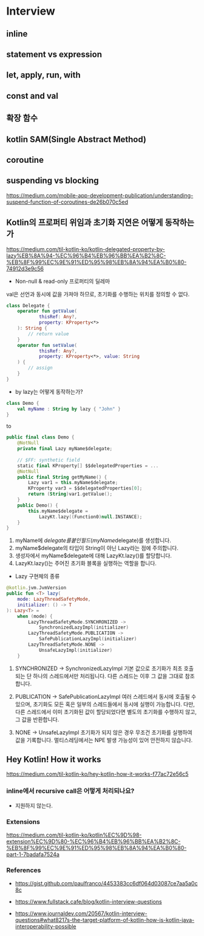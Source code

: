 # Interview

## inline

## statement vs expression

## let, apply, run, with

## const and val

## 확장 함수

## kotlin SAM(Single Abstract Method)

## coroutine

## suspending vs blocking

https://medium.com/mobile-app-development-publication/understanding-suspend-function-of-coroutines-de26b070c5ed

## Kotlin의 프로퍼티 위임과 초기화 지연은 어떻게 동작하는가
https://medium.com/til-kotlin-ko/kotlin-delegated-property-by-lazy%EB%8A%94-%EC%96%B4%EB%96%BB%EA%B2%8C-%EB%8F%99%EC%9E%91%ED%95%98%EB%8A%94%EA%B0%80-74912d3e9c56

- Non-null & read-only 프로퍼티의 딜레마

val은 선언과 동시에 값을 가져야 하므로, 초기화를 수행하는 위치를 정의할 수 없다.

~~~kotlin
class Delegate {
    operator fun getValue(
            thisRef: Any?,
            property: KProperty<*>
    ): String {
        // return value
    }
    operator fun setValue(
            thisRef: Any?,
            property: KProperty<*>, value: String
    ) {
        // assign
    }
}
~~~

- by lazy는 어떻게 동작하는가?

~~~kotlin
class Demo {
    val myName : String by lazy { "John" }
}
~~~

to 

~~~kotlin
public final class Demo {
    @NotNull
    private final Lazy myName$delegate;
    
    // $FF: synthetic field
    static final KProperty[] $$delegatedProperties = ...
    @NotNull
    public final String getMyName() {
        Lazy var1 = this.myName$delegate;
        KProperty var3 = $$delegatedProperties[0];
        return (String)var1.getValue();
    }
    public Demo() {
        this.myName$delegate =
            LazyKt.lazy((Function0)null.INSTANCE);
    }
}
~~~

1. myName에 $delegate를 붙인 필드(myName$delegate)를 생성합니다.
2. myName$delegate의 타입이 String이 아닌 Lazy라는 점에 주의합니다.
3. 생성자에서 myName$delegate에 대해 LazyKt.lazy()를 할당합니다.
4. LazyKt.lazy()는 주어진 초기화 블록을 실행하는 역할을 합니다.

- Lazy 구현체의 종류

~~~kotlin
@kotlin.jvm.JvmVersion
public fun <T> lazy(
    mode: LazyThreadSafetyMode,
    initializer: () -> T
): Lazy<T> =
    when (mode) {
        LazyThreadSafetyMode.SYNCHRONIZED ->
            SynchronizedLazyImpl(initializer)
        LazyThreadSafetyMode.PUBLICATION ->
            SafePublicationLazyImpl(initializer)
        LazyThreadSafetyMode.NONE ->
            UnsafeLazyImpl(initializer)
    }
~~~

1. SYNCHRONIZED → SynchronizedLazyImpl 
기본 값으로 초기화가 최초 호출되는 단 하나의 스레드에서만 처리됩니다.
다른 스레드는 이후 그 값을 그대로 참조합니다.


2. PUBLICATION → SafePublicationLazyImpl
여러 스레드에서 동시에 호출될 수 있으며, 초기화도 모든 혹은 일부의 스레드들에서 동시에 실행이 가능합니다.
다만, 다른 스레드에서 이미 초기화된 값이 할당되었다면 별도의 초기화를 수행하지 않고, 그 값을 반환합니다.

3. NONE → UnsafeLazyImpl
초기화가 되지 않은 경우 무조건 초기화를 실행하여 값을 기록합니다.
멀티스레딩에서는 NPE 발생 가능성이 있어 안전하지 않습니다.


## Hey Kotlin! How it works

https://medium.com/til-kotlin-ko/hey-kotlin-how-it-works-f77ac72e56c5

### inline에서 recursive call은 어떻게 처리되나요?

- 지원하지 않는다.

### Extensions

https://medium.com/til-kotlin-ko/kotlin%EC%9D%98-extension%EC%9D%80-%EC%96%B4%EB%96%BB%EA%B2%8C-%EB%8F%99%EC%9E%91%ED%95%98%EB%8A%94%EA%B0%80-part-1-7badafa7524a

### References

- https://gist.github.com/paulfranco/4453383cc6df064d03087ce7aa5a0c8c

- https://www.fullstack.cafe/blog/kotlin-interview-questions

- https://www.journaldev.com/20567/kotlin-interview-questions#what8217s-the-target-platform-of-kotlin-how-is-kotlin-java-interoperability-possible




